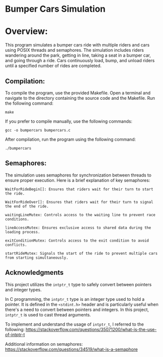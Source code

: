 # Bumper Cars Simulation

# Overview:
This program simulates a bumper cars ride with multiple riders and cars using POSIX threads and semaphores. The simulation includes riders wandering around the park, getting in line, taking a seat in a bumper car, and going through a ride. Cars continuously load, bump, and unload riders until a specified number of rides are completed.



## Compilation:
To compile the program, use the provided Makefile. Open a terminal and navigate to the directory containing the source code and the Makefile. Run the following command:

    make

If you prefer to compile manually, use the following commands:

    gcc -o bumpercars bumpercars.c

After compilation, run the program using the following command:

    ./bumpercars



## Semaphores:
The simulation uses semaphores for synchronization between threads to ensure proper execution. Here is a brief explanation of key semaphores:

    WaitForRideBegin[]: Ensures that riders wait for their turn to start the ride.

    WaitForRideOver[]: Ensures that riders wait for their turn to signal the end of the ride.

    waitingLineMutex: Controls access to the waiting line to prevent race conditions.

    lineAccessMutex: Ensures exclusive access to shared data during the loading process.

    exitConditionMutex: Controls access to the exit condition to avoid conflicts.

    startRideMutex: Signals the start of the ride to prevent multiple cars from starting simultaneously.
    

## Acknowledgments

This project utilizes the `intptr_t` type to safely convert between pointers and integer types.

In C programming, the `intptr_t` type is an integer type used to hold a pointer. It is defined in the `<stdint.h>` header and is particularly useful when there's a need to convert between pointers and integers. In this project, `intptr_t` is used to cast thread arguments.

To implement and understand the usage of `intptr_t`, I referred to the following:
https://stackoverflow.com/questions/35071200/what-is-the-use-of-intptr-t

Additional information on semaphores:
https://stackoverflow.com/questions/34519/what-is-a-semaphore

